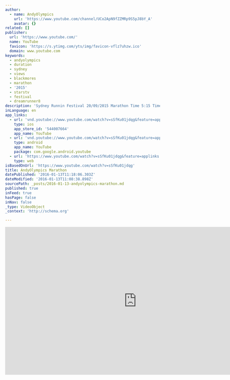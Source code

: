 ```yaml
---
author:
  - name: AndyOlympics
    url: 'https://www.youtube.com/channel/UCo2ApN9fZZMRp9S5pJ8bY_A'
    avatar: {}
related: []
publisher:
  url: 'https://www.youtube.com/'
  name: YouTube
  favicon: 'https://s.ytimg.com/yts/img/favicon-vflz7uhzw.ico'
  domain: www.youtube.com
keywords:
  - andyolympics
  - duration
  - sydney
  - views
  - blackmores
  - marathon
  - '2015'
  - starstv
  - festival
  - dreamrunner8
description: 'Sydney Runnin Festival 20/09/2015 Marathon Time 5:15 Time in pain 5:00'
inLanguage: en
app_links:
  - url: 'vnd.youtube://www.youtube.com/watch?v=sSfKu01jdqg&feature=applinks'
    type: ios
    app_store_id: '544007664'
    app_name: YouTube
  - url: 'vnd.youtube://www.youtube.com/watch?v=sSfKu01jdqg&feature=applinks'
    type: android
    app_name: YouTube
    package: com.google.android.youtube
  - url: 'https://www.youtube.com/watch?v=sSfKu01jdqg&feature=applinks'
    type: web
isBasedOnUrl: 'https://www.youtube.com/watch?v=sSfKu01jdqg'
title: AndyOlympics Marathon
datePublished: '2016-01-13T11:18:06.303Z'
dateModified: '2016-01-13T11:08:38.898Z'
sourcePath: _posts/2016-01-13-andyolympics-marathon.md
published: true
inFeed: true
hasPage: false
inNav: false
_type: VideoObject
_context: 'http://schema.org'

---
```

<iframe src="https://cdn.embedly.com/widgets/media.html?src=https%3A%2F%2Fwww.youtube.com%2Fembed%2FsSfKu01jdqg%3Ffeature%3Doembed&amp;url=https%3A%2F%2Fwww.youtube.com%2Fwatch%3Fv%3DsSfKu01jdqg&amp;image=https%3A%2F%2Fi.ytimg.com%2Fvi%2FsSfKu01jdqg%2Fhqdefault.jpg&amp;key=b7d04c9b404c499eba89ee7072e1c4f7&amp;type=text%2Fhtml&amp;schema=youtube" width="854" height="480" scrolling="no" frameborder="0" allowfullscreen="allowfullscreen" style=""></iframe>